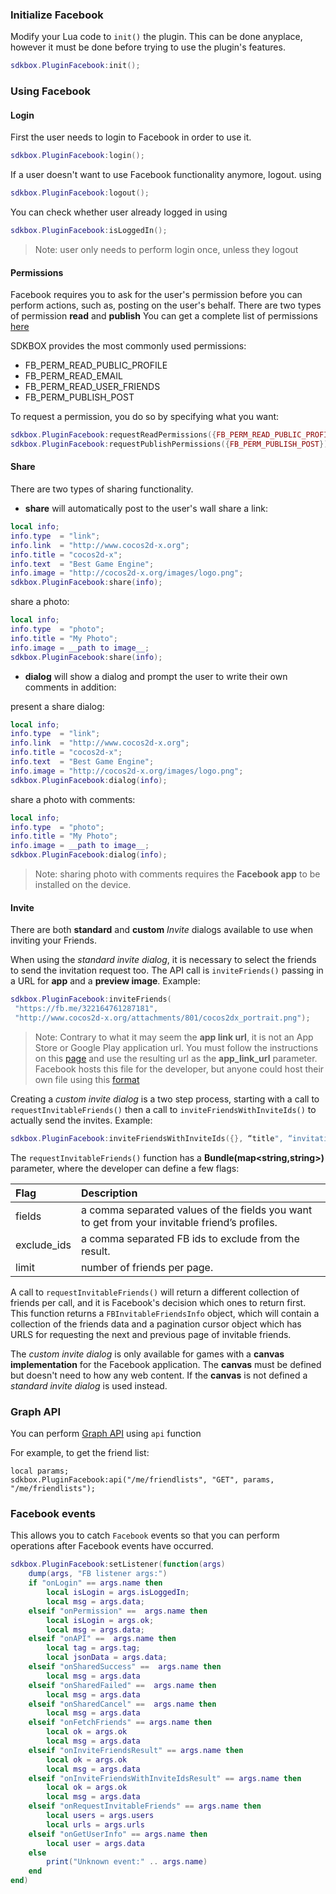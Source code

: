### Initialize Facebook
Modify your Lua code to `init()` the plugin. This can be done anyplace, however it must be done before trying to use the plugin's features.
```lua
sdkbox.PluginFacebook:init();
```

### Using Facebook
#### Login
First the user needs to login to Facebook in order to use it.
```lua
sdkbox.PluginFacebook:login();
```
If a user doesn't want to use Facebook functionality anymore, logout. using
```lua
sdkbox.PluginFacebook:logout();
```
You can check whether user already logged in using
```lua
sdkbox.PluginFacebook:isLoggedIn();
```
> Note: user only needs to perform login once, unless they logout

#### Permissions
Facebook requires you to ask for the user's permission before you can perform actions, such as, posting on the user's behalf.
There are two types of permission __read__ and __publish__
You can get a complete list of permissions [here](https://developers.facebook.com/docs/facebook-login/permissions/v2.3#reference)

SDKBOX provides the most commonly used permissions:

* FB_PERM_READ_PUBLIC_PROFILE
* FB_PERM_READ_EMAIL
* FB_PERM_READ_USER_FRIENDS
* FB_PERM_PUBLISH_POST

To request a permission, you do so by specifying what you want:
```lua
sdkbox.PluginFacebook:requestReadPermissions({FB_PERM_READ_PUBLIC_PROFILE, FB_PERM_READ_USER_FRIENDS});
sdkbox.PluginFacebook:requestPublishPermissions({FB_PERM_PUBLISH_POST});
```

#### Share
There are two types of sharing functionality.

* __share__ will automatically post to the user's wall
share a link:
```lua
local info;
info.type  = "link";
info.link  = "http://www.cocos2d-x.org";
info.title = "cocos2d-x";
info.text  = "Best Game Engine";
info.image = "http://cocos2d-x.org/images/logo.png";
sdkbox.PluginFacebook:share(info);
```
share a photo:
```lua
local info;
info.type  = "photo";
info.title = "My Photo";
info.image = __path to image__;
sdkbox.PluginFacebook:share(info);
```
* __dialog__ will show a dialog and prompt the user to write their own comments in addition:

present a share dialog:
```lua
local info;
info.type  = "link";
info.link  = "http://www.cocos2d-x.org";
info.title = "cocos2d-x";
info.text  = "Best Game Engine";
info.image = "http://cocos2d-x.org/images/logo.png";
sdkbox.PluginFacebook:dialog(info);
```

share a photo with comments:
```lua
local info;
info.type  = "photo";
info.title = "My Photo";
info.image = __path to image__;
sdkbox.PluginFacebook:dialog(info);
```
 > Note: sharing photo with comments requires the __Facebook app__ to be installed on the device.

#### Invite
There are both __standard__ and __custom__ *Invite* dialogs available to use when inviting your Friends.

When using the *standard invite dialog*, it is necessary to select the friends to send the invitation request too. The API call is `inviteFriends()` passing in a URL for __app__ and a __preview image__. Example:
```lua
sdkbox.PluginFacebook:inviteFriends(
 "https://fb.me/322164761287181",
 "http://www.cocos2d-x.org/attachments/801/cocos2dx_portrait.png");
```

  > Note: Contrary to what it may seem the __app link url__, it is not an App Store or Google Play application url. You must follow the instructions on this [page](https://developers.facebook.com/quickstarts/?platform=app-links-host)  and use the resulting url as the __app_link_url__ parameter. Facebook hosts this file for the developer, but anyone could host their own file using this [format](https://developers.facebook.com/docs/app-invites/android#app_links)

Creating a *custom invite dialog* is a two step process, starting with a call to `requestInvitableFriends()` then a call to `inviteFriendsWithInviteIds()` to actually send the invites. Example:
```lua
sdkbox.PluginFacebook:inviteFriendsWithInviteIds({}, “title", “invitation text");
```

The `requestInvitableFriends()` function has a __Bundle(map<string,string>)__ parameter, where the developer can define a few flags:

| Flag  | Description  |
| :---- | :---------------|
| fields | a comma separated values of the fields you want to get from your invitable friend’s profiles. |
| exclude_ids | a comma separated FB ids to exclude from the result. |
| limit | number of friends per page. |

A call to `requestInvitableFriends()` will return a different collection of friends per call, and it is Facebook's decision which ones to return first.
This function returns a `FBInvitableFriendsInfo` object, which will contain a collection of the friends data and a pagination cursor object which has URLS for requesting the next and previous page of invitable friends.

The *custom invite dialog* is only available for games with a __canvas implementation__ for the Facebook application. The __canvas__ must be defined but doesn't need to how any web content. If the __canvas__ is not defined a *standard invite dialog* is used instead.

### Graph API
You can perform [Graph API](https://developers.facebook.com/docs/graph-api/overview/) using `api` function

For example, to get the friend list:
```
local params;
sdkbox.PluginFacebook:api("/me/friendlists", "GET", params, "/me/friendlists");
```

### Facebook events
This allows you to catch `Facebook` events so that you can perform operations after Facebook events have occurred.

```lua
sdkbox.PluginFacebook:setListener(function(args)
    dump(args, "FB listener args:")
    if "onLogin" == args.name then
        local isLogin = args.isLoggedIn;
        local msg = args.data;
    elseif "onPermission" ==  args.name then
        local isLogin = args.ok;
        local msg = args.data;
    elseif "onAPI" ==  args.name then
        local tag = args.tag;
        local jsonData = args.data;
    elseif "onSharedSuccess" ==  args.name then
        local msg = args.data
    elseif "onSharedFailed" ==  args.name then
        local msg = args.data
    elseif "onSharedCancel" ==  args.name then
        local msg = args.data
    elseif "onFetchFriends" == args.name then
        local ok = args.ok
        local msg = args.data
    elseif "onInviteFriendsResult" == args.name then
        local ok = args.ok
        local msg = args.data
    elseif "onInviteFriendsWithInviteIdsResult" == args.name then
        local ok = args.ok
        local msg = args.data
    elseif "onRequestInvitableFriends" == args.name then
        local users = args.users
        local urls = args.urls
    elseif "onGetUserInfo" == args.name then
        local user = args.data
    else
        print("Unknown event:" .. args.name)
    end
end)
```
